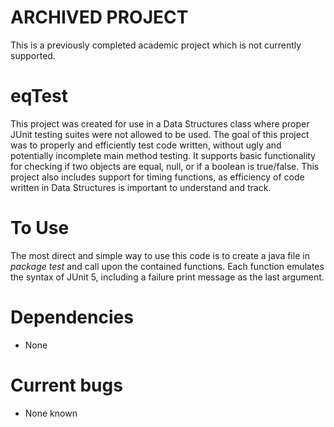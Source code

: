 # ARCHIVED PROJECT

This is a previously completed academic project which is not currently supported.

# eqTest
This project was created for use in a Data Structures class where proper JUnit testing suites were not allowed to be used. The goal of this project was to properly and efficiently test code written, without ugly and potentially incomplete main method testing. It supports basic functionality for checking if two objects are equal, null, or if a boolean is true/false. This project also includes support for timing functions, as efficiency of code written in Data Structures is important to understand and track.

# To Use
The most direct and simple way to use this code is to create a java file in *package test* and call upon the contained functions. Each function emulates the syntax of JUnit 5, including a failure print message as the last argument.

# Dependencies
* None

# Current bugs
* None known
